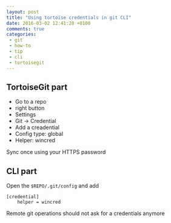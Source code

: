 ```yaml
---
layout: post
title: "Using tortoise credentials in git CLI"
date: 2016-03-02 12:41:28 +0100
comments: true
categories: 
 - git
 - how-to
 - tip
 - cli
 - tortoisegit
---
```


## TortoiseGit part

  * Go to a repo
  * right button
  * Settings
  * Git -> Credential
  * Add a creadential
  * Config type: global
  * Helper: wincred


Sync once using your HTTPS password

## CLI part

Open the ``$REPO/.git/config`` and add

```
[credential]
	helper = wincred
```

Remote git operations should not ask for a credentials anymore